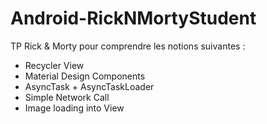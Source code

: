 # Android-RickNMortyStudent
TP Rick & Morty pour comprendre les notions suivantes : 
  - Recycler View
  - Material Design Components
  - AsyncTask + AsyncTaskLoader
  - Simple Network Call
  - Image loading into View
